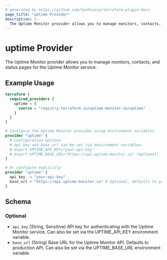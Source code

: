 ```yaml
---
# generated by https://github.com/hashicorp/terraform-plugin-docs
page_title: "uptime Provider"
description: |-
  The Uptime Monitor provider allows you to manage monitors, contacts, and status pages for the Uptime Monitor service.
---
```


# uptime Provider

The Uptime Monitor provider allows you to manage monitors, contacts, and status pages for the Uptime Monitor service.

## Example Usage

```terraform
terraform {
  required_providers {
    uptime = {
      source = "registry.terraform.io/uptime-monitor-io/uptime"
    }
  }
}

# Configure the Uptime Monitor provider using environment variables
provider "uptime" {
  # Configuration options
  # api_key and base_url can be set via environment variables:
  # export UPTIME_API_KEY="your-api-key"
  # export UPTIME_BASE_URL="https://api.uptime-monitor.io" (optional)
}

# Or configure explicitly
provider "uptime" {
  api_key  = "your-api-key"
  base_url = "https://api.uptime-monitor.io" # Optional, defaults to production API
}
```

<!-- schema generated by tfplugindocs -->
## Schema

### Optional

- `api_key` (String, Sensitive) API key for authenticating with the Uptime Monitor service. Can also be set via the UPTIME_API_KEY environment variable.
- `base_url` (String) Base URL for the Uptime Monitor API. Defaults to production API. Can also be set via the UPTIME_BASE_URL environment variable.
